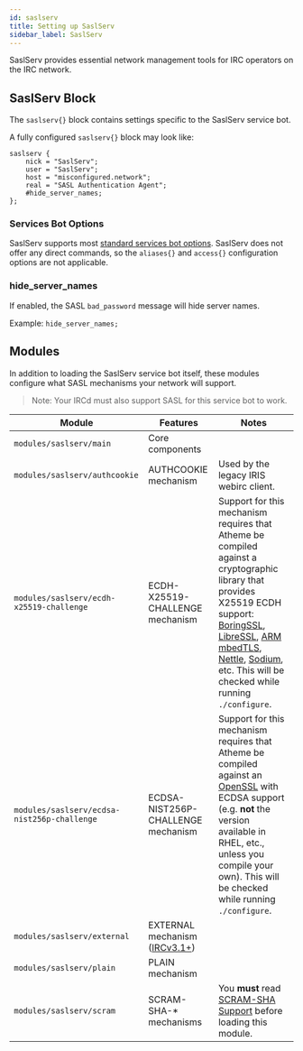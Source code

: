 ```yaml
---
id: saslserv
title: Setting up SaslServ
sidebar_label: SaslServ
---
```


SaslServ provides essential network management tools for IRC operators on the IRC network.

## SaslServ Block

The `saslserv{}` block contains settings specific to the SaslServ service bot.

A fully configured `saslserv{}` block may look like: 

```
saslserv {
    nick = "SaslServ";
    user = "SaslServ";
    host = "misconfigured.network";
    real = "SASL Authentication Agent";
    #hide_server_names;
};
```

### Services Bot Options

SaslServ supports most [standard services bot options](/docs/config/services). SaslServ does not offer any direct commands, so the `aliases{}` and `access{}` configuration options are not applicable.

### hide_server_names

If enabled, the SASL `bad_password` message will hide server names.

Example: `hide_server_names;`

## Modules

In addition to loading the SaslServ service bot itself, these modules configure what SASL mechanisms your network will support. 

> Note: Your IRCd must also support SASL for this service bot to work.

| Module | Features | Notes |
| ------ | -------- | ----- |
| `modules/saslserv/main` | Core components | |
| `modules/saslserv/authcookie` | AUTHCOOKIE mechanism | Used by the legacy IRIS webirc client. |
| `modules/saslserv/ecdh-x25519-challenge` | ECDH-X25519-CHALLENGE mechanism | Support for this mechanism requires that Atheme be compiled against a cryptographic library that provides X25519 ECDH support: [BoringSSL](https://boringssl.googlesource.com/boringssl), [LibreSSL](https://www.libressl.org/), [ARM mbedTLS](https://tls.mbed.org/), [Nettle](http://www.lysator.liu.se/~nisse/nettle/), [Sodium](https://doc.libsodium.org/), etc. This will be checked while running `./configure`. |
| `modules/saslserv/ecdsa-nist256p-challenge` | ECDSA-NIST256P-CHALLENGE mechanism | Support for this mechanism requires that Atheme be compiled against an [OpenSSL](https://www.openssl.org/) with ECDSA support (e.g. **not** the version available in RHEL, etc., unless you compile your own). This will be checked while running `./configure`. |
| `modules/saslserv/external` | EXTERNAL mechanism ([IRCv3.1+](https://ircv3.net/specs/extensions/sasl-3.2)) | |
| `modules/saslserv/plain` | PLAIN mechanism | |
| `modules/saslserv/scram` | SCRAM-SHA-* mechanisms | You **must** read [SCRAM-SHA Support](/docs/sasl/sasl-scram-sha) before loading this module. |

